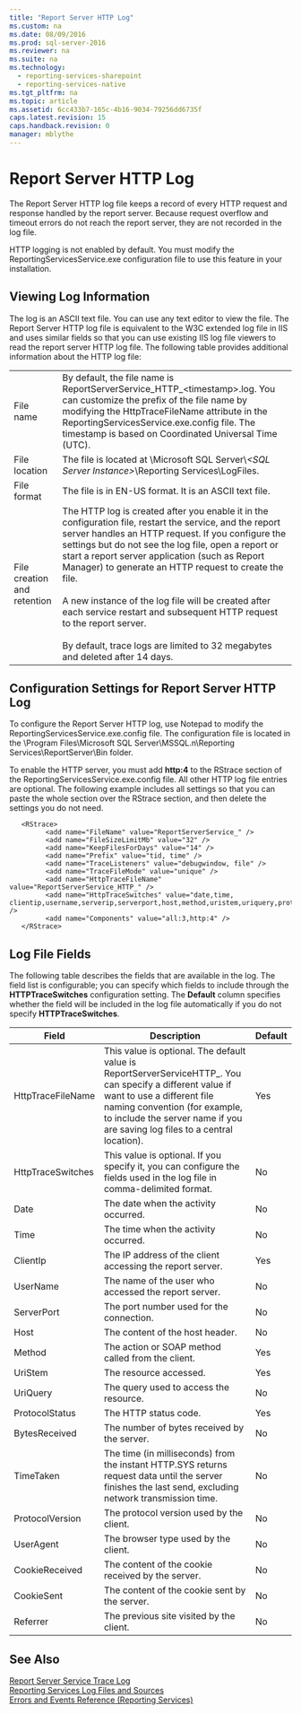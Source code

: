 ```yaml
---
title: "Report Server HTTP Log"
ms.custom: na
ms.date: 08/09/2016
ms.prod: sql-server-2016
ms.reviewer: na
ms.suite: na
ms.technology: 
  - reporting-services-sharepoint
  - reporting-services-native
ms.tgt_pltfrm: na
ms.topic: article
ms.assetid: 6cc433b7-165c-4b16-9034-79256dd6735f
caps.latest.revision: 15
caps.handback.revision: 0
manager: mblythe
---
```

# Report Server HTTP Log
The Report Server HTTP log file keeps a record of every HTTP request and response handled by the report server. Because request overflow and timeout errors do not reach the report server, they are not recorded in the log file.  
  
 HTTP logging is not enabled by default. You must modify the ReportingServicesService.exe configuration file to use this feature in your installation.  
  
## Viewing Log Information  
 The log is an ASCII text file. You can use any text editor to view the file. The Report Server HTTP log file is equivalent to the W3C extended log file in IIS and uses similar fields so that you can use existing IIS log file viewers to read the report server HTTP log file. The following table provides additional information about the HTTP log file:  
  
|||  
|-|-|  
|File name|By default, the file name is ReportServerService_HTTP_<timestamp\>.log. You can customize the prefix of the file name by modifying the HttpTraceFileName attribute in the ReportingServicesService.exe.config file. The timestamp is based on Coordinated Universal Time (UTC).|  
|File location|The file is located at \Microsoft SQL Server\\*<SQL Server Instance\>*\Reporting Services\LogFiles.|  
|File format|The file is in EN-US format. It is an ASCII text file.|  
|File creation and retention|The HTTP log is created after you enable it in the configuration file, restart the service, and the report server handles an HTTP request. If you configure the settings but do not see the log file, open a report or start a report server application (such as Report Manager) to generate an HTTP request to create the file.<br /><br /> A new instance of the log file will be created after each service restart and subsequent HTTP request to the report server.<br /><br /> By default, trace logs are limited to 32 megabytes and deleted after 14 days.|  
  
## Configuration Settings for Report Server HTTP Log  
 To configure the Report Server HTTP log, use Notepad to modify the ReportingServicesService.exe.config file. The configuration file is located in the \Program Files\Microsoft SQL Server\MSSQL.n\Reporting Services\ReportServer\Bin folder.  
  
 To enable the HTTP server, you must add **http:4** to the RStrace section of the ReportingServicesService.exe.config file. All other HTTP log file entries are optional. The following example includes all settings so that you can paste the whole section over the RStrace section, and then delete the settings you do not need.  
  
```  
   <RStrace>  
         <add name="FileName" value="ReportServerService_" />  
         <add name="FileSizeLimitMb" value="32" />  
         <add name="KeepFilesForDays" value="14" />  
         <add name="Prefix" value="tid, time" />  
         <add name="TraceListeners" value="debugwindow, file" />  
         <add name="TraceFileMode" value="unique" />  
         <add name="HttpTraceFileName" value="ReportServerService_HTTP_" />  
         <add name="HttpTraceSwitches" value="date,time, clientip,username,serverip,serverport,host,method,uristem,uriquery,protocolstatus,bytesreceived,timetaken,protocolversion,useragent,cookiereceived,cookiesent,referrer" />  
         <add name="Components" value="all:3,http:4" />  
   </RStrace>  
```  
  
## Log File Fields  
 The following table describes the fields that are available in the log. The field list is configurable; you can specify which fields to include through the **HTTPTraceSwitches** configuration setting. The **Default** column specifies whether the field will be included in the log file automatically if you do not specify **HTTPTraceSwitches**.  
  
|Field|Description|Default|  
|-----------|-----------------|-------------|  
|HttpTraceFileName|This value is optional. The default value is ReportServerServiceHTTP_. You can specify a different value if want to use a different file naming convention (for example, to include the server name if you are saving log files to a central location).|Yes|  
|HttpTraceSwitches|This value is optional. If you specify it, you can configure the fields used in the log file in comma-delimited format.|No|  
|Date|The date when the activity occurred.|No|  
|Time|The time when the activity occurred.|No|  
|ClientIp|The IP address of the client accessing the report server.|Yes|  
|UserName|The name of the user who accessed the report server.|No|  
|ServerPort|The port number used for the connection.|No|  
|Host|The content of the host header.|No|  
|Method|The action or SOAP method called from the client.|Yes|  
|UriStem|The resource accessed.|Yes|  
|UriQuery|The query used to access the resource.|No|  
|ProtocolStatus|The HTTP status code.|Yes|  
|BytesReceived|The number of bytes received by the server.|No|  
|TimeTaken|The time (in milliseconds) from the instant HTTP.SYS returns request data until the server finishes the last send, excluding network transmission time.|No|  
|ProtocolVersion|The protocol version used by the client.|No|  
|UserAgent|The browser type used by the client.|No|  
|CookieReceived|The content of the cookie received by the server.|No|  
|CookieSent|The content of the cookie sent by the server.|No|  
|Referrer|The previous site visited by the client.|No|  
  
## See Also  
 [Report Server Service Trace Log](../../Topics/TopicNameNotContainA/Report-Server-Service-Trace-Log.md)   
 [Reporting Services Log Files and Sources](../../Topics/TopicNameNotContainA/Reporting-Services-Log-Files-and-Sources.md)   
 [Errors and Events Reference (Reporting Services)](../../Topics/TopicNameNotContainA/Errors-and-Events-Reference--Reporting-Services-.md)
